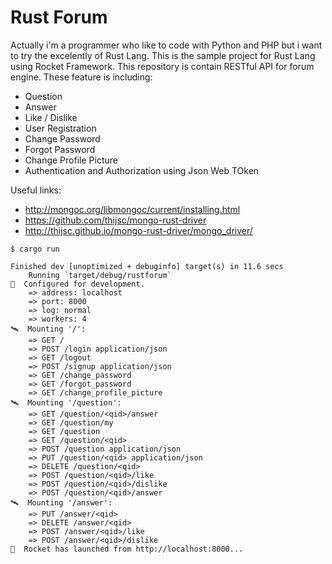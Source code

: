 Rust Forum
==========

Actually i'm a programmer who like to code with Python and PHP but i want to try the excelently of Rust Lang. This is the sample project for Rust Lang using Rocket Framework. This repository is contain RESTful API for forum engine. These feature is including:

* Question
* Answer
* Like / Dislike
* User Registration
* Change Password
* Forgot Password
* Change Profile Picture
* Authentication and Authorization using Json Web TOken

Useful links:

* http://mongoc.org/libmongoc/current/installing.html
* https://github.com/thijsc/mongo-rust-driver
* http://thijsc.github.io/mongo-rust-driver/mongo_driver/


```
$ cargo run

Finished dev [unoptimized + debuginfo] target(s) in 11.6 secs
    Running `target/debug/rustforum`
🔧  Configured for development.
    => address: localhost
    => port: 8000
    => log: normal
    => workers: 4
🛰  Mounting '/':
    => GET /
    => POST /login application/json
    => GET /logout
    => POST /signup application/json
    => GET /change_password
    => GET /forgot_password
    => GET /change_profile_picture
🛰  Mounting '/question':
    => GET /question/<qid>/answer
    => GET /question/my
    => GET /question
    => GET /question/<qid>
    => POST /question application/json
    => PUT /question/<qid> application/json
    => DELETE /question/<qid>
    => POST /question/<qid>/like
    => POST /question/<qid>/dislike
    => POST /question/<qid>/answer
🛰  Mounting '/answer':
    => PUT /answer/<qid>
    => DELETE /answer/<qid>
    => POST /answer/<qid>/like
    => POST /answer/<qid>/dislike
🚀  Rocket has launched from http://localhost:8000...
```